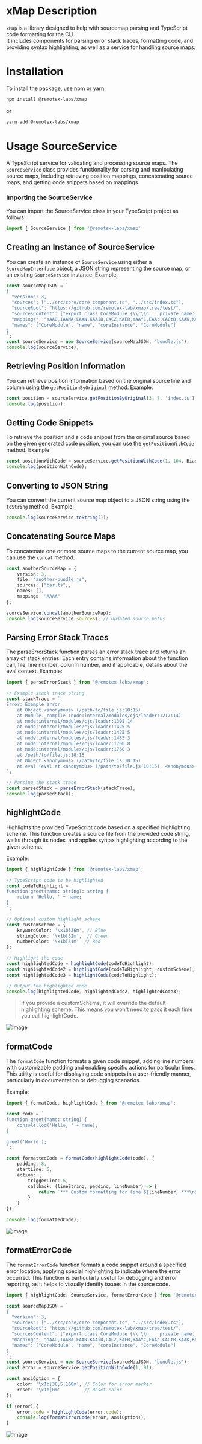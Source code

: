 # xMap Description
`xMap` is a library designed to help with sourcemap parsing and TypeScript code formatting for the CLI.\
It includes components for parsing error stack traces, formatting code, and providing syntax highlighting, as well as a service for handling source maps.

# Installation
To install the package, use npm or yarn:
```bash
npm install @remotex-labs/xmap
```
or
```bash
yarn add @remotex-labs/xmap
```
# Usage SourceService
A TypeScript service for validating and processing source maps.
The `SourceService` class provides functionality for parsing and manipulating source maps, including retrieving position mappings, 
concatenating source maps, and getting code snippets based on mappings.

### Importing the SourceService
You can import the SourceService class in your TypeScript project as follows:
```typescript
import { SourceService } from '@remotex-labs/xmap'
```

## Creating an Instance of SourceService
You can create an instance of `SourceService` using either a `SourceMapInterface` object, 
a JSON string representing the source map, or an existing `SourceService` instance.
Example:
```typescript
const sourceMapJSON = `
{
  "version": 3,
  "sources": ["../src/core/core.component.ts", "../src/index.ts"],
  "sourceRoot": "https://github.com/remotex-lab/xmap/tree/test/",
  "sourcesContent": ["export class CoreModule {\\r\\n    private name: string;\\r\\n\\r\\n    constructor(name: string) {\\r\\n        this.name = name;\\r\\n    }\\r\\n\\r\\n    public greet(): string {\\r\\n        return \`Hello from \${ this.name }!\`;\\r\\n    }\\r\\n}", "import { CoreModule } from '@core/core.component';\\r\\n\\r\\nconst coreInstance = new CoreModule('Core Module');\\r\\n\\r\\nconsole.log(coreInstance.greet());"],
  "mappings": "aAAO,IAAMA,EAAN,KAAiB,CACZ,KAER,YAAYC,EAAc,CACtB,KAAK,KAAOA,CAChB,CAEO,OAAgB,CACnB,MAAO,cAAc,KAAK,IAAI,GAClC,CACJ,ECRA,IAAMC,EAAe,IAAIC,EAAW,aAAa,EAEjD,QAAQ,IAAID,EAAa,MAAM,CAAC",
  "names": ["CoreModule", "name", "coreInstance", "CoreModule"]
}
`;
const sourceService = new SourceService(sourceMapJSON, 'bundle.js');
console.log(sourceService);
```

## Retrieving Position Information
You can retrieve position information based on the original source line and column using the `getPositionByOriginal` method.
Example:
```typescript
const position = sourceService.getPositionByOriginal(3, 7, 'index.ts');
console.log(position);
```
## Getting Code Snippets
To retrieve the position and a code snippet from the original source based on the given generated code position, 
you can use the `getPositionWithCode` method.
Example:
```typescript
const positionWithCode = sourceService.getPositionWithCode(1, 104, Bias.UPPER_BOUND, { linesBefore: 2, linesAfter: 2 });
console.log(positionWithCode);
```

## Converting to JSON String
You can convert the current source map object to a JSON string using the `toString` method.
Example:
```typescript
console.log(sourceService.toString());
```

## Concatenating Source Maps
To concatenate one or more source maps to the current source map, you can use the `concat` method.
```typescript
const anotherSourceMap = {
    version: 3,
    file: "another-bundle.js",
    sources: ["bar.ts"],
    names: [],
    mappings: "AAAA"
};

sourceService.concat(anotherSourceMap);
console.log(sourceService.sources); // Updated source paths
```

## Parsing Error Stack Traces
The parseErrorStack function parses an error stack trace and returns an array of stack entries.
Each entry contains information about the function call, file, line number, column number, and if applicable, details about the eval context.
Example:
```typescript
import { parseErrorStack } from '@remotex-labs/xmap';

// Example stack trace string
const stackTrace = `
Error: Example error
    at Object.<anonymous> (/path/to/file.js:10:15)
    at Module._compile (node:internal/modules/cjs/loader:1217:14)
    at node:internal/modules/cjs/loader:1308:14
    at node:internal/modules/cjs/loader:1425:5
    at node:internal/modules/cjs/loader:1425:5
    at node:internal/modules/cjs/loader:1483:3
    at node:internal/modules/cjs/loader:1700:8
    at node:internal/modules/cjs/loader:1760:3
    at /path/to/file.js:10:15
    at Object.<anonymous> (/path/to/file.js:10:15)
    at eval (eval at <anonymous> (/path/to/file.js:10:15), <anonymous>:1:1)
`;

// Parsing the stack trace
const parsedStack = parseErrorStack(stackTrace);
console.log(parsedStack);
```

## highlightCode
Highlights the provided TypeScript code based on a specified highlighting scheme. 
This function creates a source file from the provided code string, walks through its nodes, 
and applies syntax highlighting according to the given schema.

Example:
```typescript
import { highlightCode } from '@remotex-labs/xmap';

// TypeScript code to be highlighted
const codeToHighlight = `
function greet(name: string): string {
    return 'Hello, ' + name;
}
`;

// Optional custom highlight scheme
const customScheme = {
    keywordColor: '\x1b[36m', // Blue
    stringColor: '\x1b[32m',  // Green
    numberColor: '\x1b[31m'  // Red
};

// Highlight the code
const highlightedCode = highlightCode(codeToHighlight);
const highlightedCode2 = highlightCode(codeToHighlight, customScheme);
const highlightedCode3 = highlightCode(codeToHighlight);

// Output the highlighted code
console.log(highlightedCode, highlightedCode2, highlightedCode3);
```
> If you provide a customScheme, it will override the default highlighting scheme. This means you won't need to pass it each time you call highlightCode.

![image](docs/images/code.png)
## formatCode
The `formatCode` function formats a given code snippet, adding line numbers with customizable padding and enabling specific actions for particular lines. 
This utility is useful for displaying code snippets in a user-friendly manner, particularly in documentation or debugging scenarios.

Example:
```typescript
import { formatCode, highlightCode } from '@remotex-labs/xmap';

const code = `
function greet(name: string) {
    console.log('Hello, ' + name);
}

greet('World');
`;

const formattedCode = formatCode(highlightCode(code), {
    padding: 8,
    startLine: 5,
    action: {
        triggerLine: 6,
        callback: (lineString, padding, lineNumber) => {
            return `*** Custom formatting for line ${lineNumber} ***\n${lineString}`;
        }
    }
});

console.log(formattedCode);
```
![image](docs/images/formatCode.png)

## formatErrorCode
The `formatErrorCode` function formats a code snippet around a specified error location, 
applying special highlighting to indicate where the error occurred. This function is particularly useful for debugging and error reporting, 
as it helps to visually identify issues in the source code.

```typescript
import { highlightCode, SourceService, formatErrorCode } from '@remotex-labs/xmap';

const sourceMapJSON = `
{
  "version": 3,
  "sources": ["../src/core/core.component.ts", "../src/index.ts"],
  "sourceRoot": "https://github.com/remotex-lab/xmap/tree/test/",
  "sourcesContent": ["export class CoreModule {\\r\\n    private name: string;\\r\\n\\r\\n    constructor(name: string) {\\r\\n        this.name = name;\\r\\n    }\\r\\n\\r\\n    public greet(): string {\\r\\n        return \`Hello from \${ this.name }!\`;\\r\\n    }\\r\\n}", "import { CoreModule } from '@core/core.component';\\r\\n\\r\\nconst coreInstance = new CoreModule('Core Module');\\r\\n\\r\\nconsole.log(coreInstance.greet());"],
  "mappings": "aAAO,IAAMA,EAAN,KAAiB,CACZ,KAER,YAAYC,EAAc,CACtB,KAAK,KAAOA,CAChB,CAEO,OAAgB,CACnB,MAAO,cAAc,KAAK,IAAI,GAClC,CACJ,ECRA,IAAMC,EAAe,IAAIC,EAAW,aAAa,EAEjD,QAAQ,IAAID,EAAa,MAAM,CAAC",
  "names": ["CoreModule", "name", "coreInstance", "CoreModule"]
}
`;
const sourceService = new SourceService(sourceMapJSON, 'bundle.js');
const error = sourceService.getPositionWithCode(1, 91);

const ansiOption = {
    color: '\x1b[38;5;160m', // Color for error marker
    reset: '\x1b[0m'         // Reset color
};

if (error) {
    error.code = highlightCode(error.code);
    console.log(formatErrorCode(error, ansiOption));
}
```
![image](docs/images/formatErrorCode.png)
